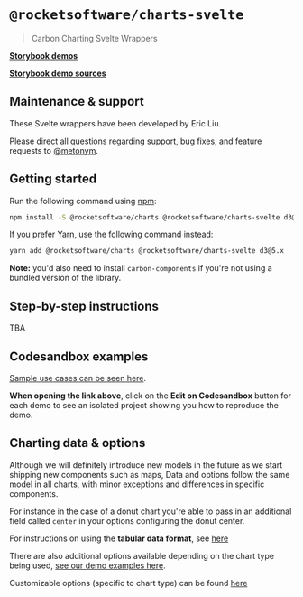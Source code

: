 # `@rocketsoftware/charts-svelte`

> Carbon Charting Svelte Wrappers

**[Storybook demos](https://carbon-design-system.github.io/carbon-charts/svelte)**

**[Storybook demo sources](https://github.com/carbon-design-system/carbon-charts/tree/master/packages/core/demo/data)**

## Maintenance & support
These Svelte wrappers have been developed by Eric Liu.

Please direct all questions regarding support, bug fixes, and feature requests to [@metonym](https://github.com/metonym).

## Getting started
Run the following command using [npm](https://www.npmjs.com/):

```bash
npm install -S @rocketsoftware/charts @rocketsoftware/charts-svelte d3@5.x
```

If you prefer [Yarn](https://yarnpkg.com/en/), use the following command
instead:

```bash
yarn add @rocketsoftware/charts @rocketsoftware/charts-svelte d3@5.x
```

**Note:** you'd also need to install `carbon-components` if you're not using a bundled version of the library.

## Step-by-step instructions

TBA

## Codesandbox examples
[Sample use cases can be seen here](https://carbon-design-system.github.io/carbon-charts/svelte).

**When opening the link above**, click on the **Edit on Codesandbox** button for each demo to see an isolated project showing you how to reproduce the demo.

## Charting data & options
Although we will definitely introduce new models in the future as we start shipping new components such as maps, Data and options follow the same model in all charts, with minor exceptions and differences in specific components.

For instance in the case of a donut chart you're able to pass in an additional field called `center` in your options configuring the donut center.

For instructions on using the **tabular data format**, see [here](https://carbon-design-system.github.io/carbon-charts/?path=/story/tutorials--tabular-data-format)

There are also additional options available depending on the chart type being used, [see our demo examples here](https://github.com/carbon-design-system/carbon-charts/tree/master/packages/core/demo/data).

Customizable options (specific to chart type) can be found [here](https://carbon-design-system.github.io/carbon-charts/documentation/modules/_interfaces_charts_.html)
